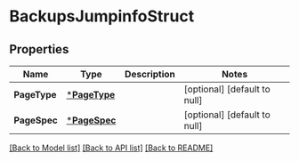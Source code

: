 # BackupsJumpinfoStruct

## Properties
Name | Type | Description | Notes
------------ | ------------- | ------------- | -------------
**PageType** | [***PageType**](PageType.md) |  | [optional] [default to null]
**PageSpec** | [***PageSpec**](page_spec.md) |  | [optional] [default to null]

[[Back to Model list]](../README.md#documentation-for-models) [[Back to API list]](../README.md#documentation-for-api-endpoints) [[Back to README]](../README.md)


